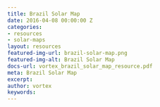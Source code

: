 ```yaml
---
title: Brazil Solar Map
date: 2016-04-08 00:00:00 Z
categories:
- resources
- solar-maps
layout: resources
featured-img-url: brazil-solar-map.png
featured-img-alt: Brazil Solar Map
docs-url: vortex_brazil_solar_map_resource.pdf
meta: Brazil Solar Map
excerpt: 
author: vortex
keywords: 
---
```


